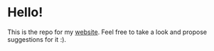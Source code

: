 # Hello! 

This is the repo for my [website](arabelle.ca). Feel free to take a look and propose suggestions for it :).